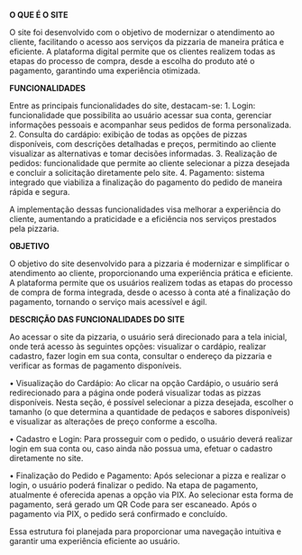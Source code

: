 **O QUE É O SITE**

O site foi desenvolvido com o objetivo de modernizar o atendimento ao cliente, facilitando o acesso aos serviços da pizzaria de maneira prática e eficiente. A plataforma digital permite que os clientes realizem todas as etapas do processo de compra, desde a escolha do produto até o pagamento, garantindo uma experiência otimizada.

**FUNCIONALIDADES**

Entre as principais funcionalidades do site, destacam-se:
	1.	Login: funcionalidade que possibilita ao usuário acessar sua conta, gerenciar informações pessoais e acompanhar seus pedidos de forma personalizada.
	2.	Consulta do cardápio: exibição de todas as opções de pizzas disponíveis, com descrições detalhadas e preços, permitindo ao cliente visualizar as alternativas e tomar decisões informadas.
	3.	Realização de pedidos: funcionalidade que permite ao cliente selecionar a pizza desejada e concluir a solicitação diretamente pelo site.
	4.	Pagamento: sistema integrado que viabiliza a finalização do pagamento do pedido de maneira rápida e segura.

A implementação dessas funcionalidades visa melhorar a experiência do cliente, aumentando a praticidade e a eficiência nos serviços prestados pela pizzaria.

**OBJETIVO**

O objetivo do site desenvolvido para a pizzaria é modernizar e simplificar o atendimento ao cliente, proporcionando uma experiência prática e eficiente. A plataforma permite que os usuários realizem todas as etapas do processo de compra de forma integrada, desde o acesso à conta até a finalização do pagamento, tornando o serviço mais acessível e ágil.


**DESCRIÇÃO DAS FUNCIONALIDADES DO SITE**

Ao acessar o site da pizzaria, o usuário será direcionado para a tela inicial, onde terá acesso às seguintes opções: visualizar o cardápio, realizar cadastro, fazer login em sua conta, consultar o endereço da pizzaria e verificar as formas de pagamento disponíveis.

•	Visualização do Cardápio:
Ao clicar na opção Cardápio, o usuário será redirecionado para a página onde poderá visualizar todas as pizzas disponíveis. Nesta seção, é possível selecionar a pizza desejada, escolher o tamanho (o que determina a quantidade de pedaços e sabores disponíveis) e visualizar as alterações de preço conforme a escolha.

•	Cadastro e Login:
Para prosseguir com o pedido, o usuário deverá realizar login em sua conta ou, caso ainda não possua uma, efetuar o cadastro diretamente no site.

•	Finalização do Pedido e Pagamento:
Após selecionar a pizza e realizar o login, o usuário poderá finalizar o pedido. Na etapa de pagamento, atualmente é oferecida apenas a opção via PIX. Ao selecionar esta forma de pagamento, será gerado um QR Code para ser escaneado. Após o pagamento via PIX, o pedido será confirmado e concluído.

Essa estrutura foi planejada para proporcionar uma navegação intuitiva e garantir uma experiência eficiente ao usuário.

